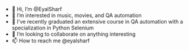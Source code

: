 - 👋 Hi, I’m @EyalSharf
- 👀 I’m interested in music, movies, and QA automation
- 🌱 I've recently graduated an extensive course in QA automation with a specialization in Python Selenium
- 💞️ I’m looking to collaborate on anything interesting  
- 📫 How to reach me @eyalsharf


<!---
EyalSharf/EyalSharf is a ✨ special ✨ repository because its `README.md` (this file) appears on your GitHub profile.
You can click the Preview link to take a look at your changes.
--->

